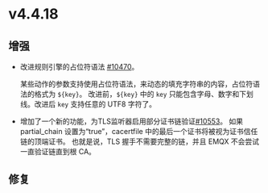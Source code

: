# v4.4.18

## 增强

- 改进规则引擎的占位符语法 [#10470](https://github.com/emqx/emqx/pull/10470)。

  某些动作的参数支持使用占位符语法，来动态的填充字符串的内容，占位符语法的格式为 `${key}`。
  改进前，`${key}` 中的 `key` 只能包含字母、数字和下划线。改进后 `key` 支持任意的 UTF8 字符了。

- 增加了一个新的功能，为TLS监听器启用部分证书链验证[#10553](https://github.com/emqx/emqx/pull/10553)。
  如果 partial_chain 设置为“true”，cacertfile 中的最后一个证书将被视为证书信任链的顶端证书。 也就是说，TLS 握手不需要完整的链，并且 EMQX 不会尝试一直验证链直到根 CA。

  
## 修复

